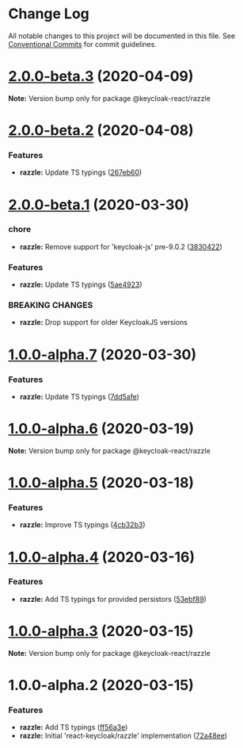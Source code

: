# Change Log

All notable changes to this project will be documented in this file.
See [Conventional Commits](https://conventionalcommits.org) for commit guidelines.

# [2.0.0-beta.3](https://github.com/panz3r/react-keycloak/compare/@keycloak-react/razzle@2.0.0-beta.2...@keycloak-react/razzle@2.0.0-beta.3) (2020-04-09)

**Note:** Version bump only for package @keycloak-react/razzle





# [2.0.0-beta.2](https://github.com/panz3r/react-keycloak/compare/@keycloak-react/razzle@2.0.0-beta.1...@keycloak-react/razzle@2.0.0-beta.2) (2020-04-08)


### Features

* **razzle:** Update TS typings ([267eb60](https://github.com/panz3r/react-keycloak/commit/267eb602185aed8c98854467958e31ec0a5d87da))





# [2.0.0-beta.1](https://github.com/panz3r/react-keycloak/compare/@keycloak-react/razzle@1.0.0-alpha.7...@keycloak-react/razzle@2.0.0-beta.1) (2020-03-30)


### chore

* **razzle:** Remove support for 'keycloak-js' pre-9.0.2 ([3830422](https://github.com/panz3r/react-keycloak/commit/3830422e3ea211aba4d9b4821dacaa6e1081f951))


### Features

* **razzle:** Update TS typings ([5ae4923](https://github.com/panz3r/react-keycloak/commit/5ae492305ba00c568f4d0c439ee33d300e764bcd))


### BREAKING CHANGES

* **razzle:** Drop support for older KeycloakJS versions





# [1.0.0-alpha.7](https://github.com/panz3r/react-keycloak/compare/@keycloak-react/razzle@1.0.0-alpha.6...@keycloak-react/razzle@1.0.0-alpha.7) (2020-03-30)


### Features

* **razzle:** Update TS typings ([7dd5afe](https://github.com/panz3r/react-keycloak/commit/7dd5afe1f441fa2a6ea6d70a2a49afc33c44da61))





# [1.0.0-alpha.6](https://github.com/panz3r/react-keycloak/compare/@keycloak-react/razzle@1.0.0-alpha.5...@keycloak-react/razzle@1.0.0-alpha.6) (2020-03-19)

**Note:** Version bump only for package @keycloak-react/razzle





# [1.0.0-alpha.5](https://github.com/panz3r/react-keycloak/compare/@keycloak-react/razzle@1.0.0-alpha.4...@keycloak-react/razzle@1.0.0-alpha.5) (2020-03-18)


### Features

* **razzle:** Improve TS typings ([4cb32b3](https://github.com/panz3r/react-keycloak/commit/4cb32b3f671eea1efce3544e9f3e6ca7a123e037))





# [1.0.0-alpha.4](https://github.com/panz3r/react-keycloak/compare/@keycloak-react/razzle@1.0.0-alpha.3...@keycloak-react/razzle@1.0.0-alpha.4) (2020-03-16)


### Features

* **razzle:** Add TS typings for provided persistors ([53ebf89](https://github.com/panz3r/react-keycloak/commit/53ebf89db8f6a6901fc8e0e8dd49ba29e196394b))





# [1.0.0-alpha.3](https://github.com/panz3r/react-keycloak/compare/@keycloak-react/razzle@1.0.0-alpha.2...@keycloak-react/razzle@1.0.0-alpha.3) (2020-03-15)

**Note:** Version bump only for package @keycloak-react/razzle





# 1.0.0-alpha.2 (2020-03-15)


### Features

* **razzle:** Add TS typings ([ff56a3e](https://github.com/panz3r/react-keycloak/commit/ff56a3e3104d295cc1d62034b2ad64f4a1dea3a1))
* **razzle:** Initial 'react-keycloak/razzle' implementation ([72a48ee](https://github.com/panz3r/react-keycloak/commit/72a48ee84fe91bc7416753d6f39d406628787588))
